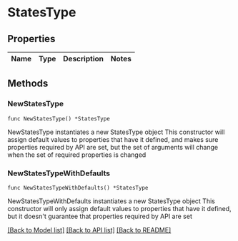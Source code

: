 # StatesType

## Properties

Name | Type | Description | Notes
------------ | ------------- | ------------- | -------------

## Methods

### NewStatesType

`func NewStatesType() *StatesType`

NewStatesType instantiates a new StatesType object
This constructor will assign default values to properties that have it defined,
and makes sure properties required by API are set, but the set of arguments
will change when the set of required properties is changed

### NewStatesTypeWithDefaults

`func NewStatesTypeWithDefaults() *StatesType`

NewStatesTypeWithDefaults instantiates a new StatesType object
This constructor will only assign default values to properties that have it defined,
but it doesn't guarantee that properties required by API are set


[[Back to Model list]](../README.md#documentation-for-models) [[Back to API list]](../README.md#documentation-for-api-endpoints) [[Back to README]](../README.md)


